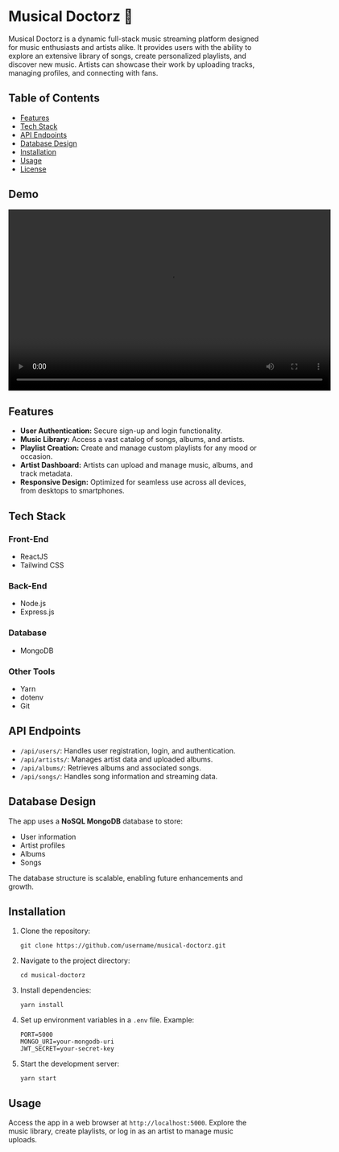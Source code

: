  
<body>
  <h1>Musical Doctorz 🎵</h1>
  <p>Musical Doctorz is a dynamic full-stack music streaming platform designed for music enthusiasts and artists alike. It provides users with the ability to explore an extensive library of songs, create personalized playlists, and discover new music. Artists can showcase their work by uploading tracks, managing profiles, and connecting with fans.</p>

  <h2>Table of Contents</h2>
  <ul>
    <li><a href="#features">Features</a></li>
    <li><a href="#tech-stack">Tech Stack</a></li>
    <li><a href="#api-endpoints">API Endpoints</a></li>
    <li><a href="#database-design">Database Design</a></li>
    <li><a href="#installation">Installation</a></li>
    <li><a href="#usage">Usage</a></li>
    <li><a href="#license">License</a></li>
  </ul>
<h2>Demo</h2>
<video width="640" height="360" controls>
  <source src="video.mp4" type="video/mp4">
  Your browser does not support the video tag.
</video>

  <h2 id="features">Features</h2>
  <ul>
    <li><strong>User Authentication:</strong> Secure sign-up and login functionality.</li>
    <li><strong>Music Library:</strong> Access a vast catalog of songs, albums, and artists.</li>
    <li><strong>Playlist Creation:</strong> Create and manage custom playlists for any mood or occasion.</li>
    <li><strong>Artist Dashboard:</strong> Artists can upload and manage music, albums, and track metadata.</li>
    <li><strong>Responsive Design:</strong> Optimized for seamless use across all devices, from desktops to smartphones.</li>
  </ul>

  <h2 id="tech-stack">Tech Stack</h2>
  <h3>Front-End</h3>
  <ul>
    <li>ReactJS</li>
    <li>Tailwind CSS</li>
  </ul>

  <h3>Back-End</h3>
  <ul>
    <li>Node.js</li>
    <li>Express.js</li>
  </ul>

  <h3>Database</h3>
  <ul>
    <li>MongoDB</li>
  </ul>

  <h3>Other Tools</h3>
  <ul>
    <li>Yarn</li>
    <li>dotenv</li>
    <li>Git</li>
  </ul>

  <h2 id="api-endpoints">API Endpoints</h2>
  <ul>
    <li><code>/api/users/</code>: Handles user registration, login, and authentication.</li>
    <li><code>/api/artists/</code>: Manages artist data and uploaded albums.</li>
    <li><code>/api/albums/</code>: Retrieves albums and associated songs.</li>
    <li><code>/api/songs/</code>: Handles song information and streaming data.</li>
  </ul>

  <h2 id="database-design">Database Design</h2>
  <p>The app uses a <strong>NoSQL MongoDB</strong> database to store:</p>
  <ul>
    <li>User information</li>
    <li>Artist profiles</li>
    <li>Albums</li>
    <li>Songs</li>
  </ul>
  <p>The database structure is scalable, enabling future enhancements and growth.</p>

  <h2 id="installation">Installation</h2>
  <ol>
    <li>Clone the repository:
      <pre><code>git clone https://github.com/username/musical-doctorz.git</code></pre>
    </li>
    <li>Navigate to the project directory:
      <pre><code>cd musical-doctorz</code></pre>
    </li>
    <li>Install dependencies:
      <pre><code>yarn install</code></pre>
    </li>
    <li>Set up environment variables in a <code>.env</code> file. Example:
      <pre><code>PORT=5000
MONGO_URI=your-mongodb-uri
JWT_SECRET=your-secret-key</code></pre>
    </li>
    <li>Start the development server:
      <pre><code>yarn start</code></pre>
    </li>
  </ol>

  <h2 id="usage">Usage</h2>
  <p>Access the app in a web browser at <code>http://localhost:5000</code>. Explore the music library, create playlists, or log in as an artist to manage music uploads.</p>

 
</body>
</html>



